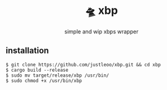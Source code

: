 <div align="center">
   <h1>🛸 xbp</h1>
   <p>simple and wip xbps wrapper</p>
</div>

## installation

```sh-session
$ git clone https://github.com/justleoo/xbp.git && cd xbp
$ cargo build --release
$ sudo mv target/release/xbp /usr/bin/
$ sudo chmod +x /usr/bin/xbp
```

